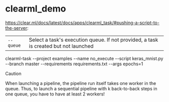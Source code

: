 # clearml_demo





https://clear.ml/docs/latest/docs/apps/clearml_task/#pushing-a-script-to-the-server:

|||
|:---|:---|
|`--queue`|Select a task's execution queue. If not provided, a task is created but not launched|



clearml-task --project examples --name no_execute --script keras_mnist.py --branch master --requirements requirements.txt --args epochs=1


> [!CAUTION]
> When launching a pipeline, the pipeline run itself takes one worker in the queue. Thus, to launch a sequential pipeline with k back-to-back steps in one queue, you have to have at least 2 workers!



